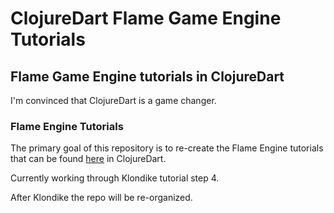 # ClojureDart Flame Game Engine Tutorials

## Flame Game Engine tutorials in ClojureDart

I'm convinced that ClojureDart is a game changer. 

### Flame Engine Tutorials

The primary goal of this repository is to re-create the Flame Engine tutorials that can be found [here](https://docs.flame-engine.org/1.6.0/tutorials/tutorials.html) in ClojureDart.

Currently working through Klondike tutorial step 4.

After Klondike the repo will be re-organized.
